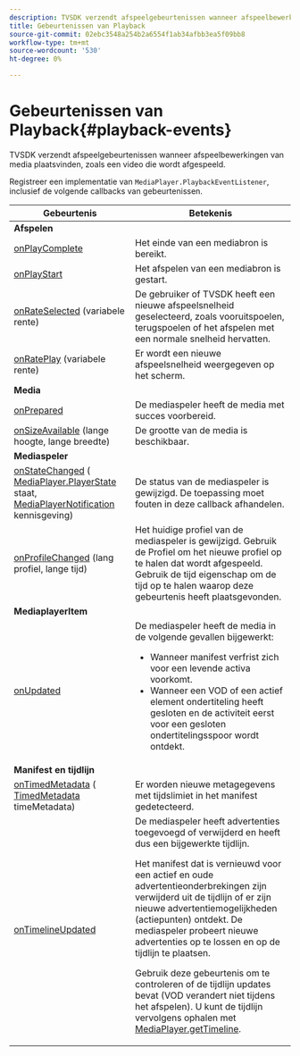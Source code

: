 ```yaml
---
description: TVSDK verzendt afspeelgebeurtenissen wanneer afspeelbewerkingen van media plaatsvinden, zoals een video die wordt afgespeeld.
title: Gebeurtenissen van Playback
source-git-commit: 02ebc3548a254b2a6554f1ab34afbb3ea5f09bb8
workflow-type: tm+mt
source-wordcount: '530'
ht-degree: 0%

---
```


# Gebeurtenissen van Playback{#playback-events}

TVSDK verzendt afspeelgebeurtenissen wanneer afspeelbewerkingen van media plaatsvinden, zoals een video die wordt afgespeeld.

Registreer een implementatie van `MediaPlayer.PlaybackEventListener`, inclusief de volgende callbacks van gebeurtenissen.

<table frame="all" colsep="1" rowsep="1"> 
 <thead> 
  <tr rowsep="1"> 
   <th colname="1" class="entry"> Gebeurtenis </th> 
   <th colname="2" class="entry"> Betekenis </th> 
  </tr> 
 </thead>
 <tbody> 
  <tr rowsep="1"> 
   <td colname="col1"><b>Afspelen</b> </td> 
   <td colname="col2"> </td> 
  </tr> 
  <tr rowsep="1"> 
   <td colname="1"> <a href="https://help.adobe.com/en_US/primetime/api/psdk/javadoc_1.4/com/adobe/mediacore/MediaPlayer.PlaybackEventListener.html#onPlayComplete%28%29" format="html" scope="external"> onPlayComplete</a> </td> 
   <td colname="2"> Het einde van een mediabron is bereikt. </td> 
  </tr> 
  <tr rowsep="1"> 
   <td colname="1"> <a href="https://help.adobe.com/en_US/primetime/api/psdk/javadoc_1.4/com/adobe/mediacore/MediaPlayer.PlaybackEventListener.html#onPlayStart%28%29" format="html" scope="external"> onPlayStart</a> </td> 
   <td colname="2"> Het afspelen van een mediabron is gestart. </td> 
  </tr> 
  <tr rowsep="1"> 
   <td colname="1"> <a href="https://help.adobe.com/en_US/primetime/api/psdk/javadoc_1.4/com/adobe/mediacore/MediaPlayer.PlaybackEventListener.html#onRateSelected%28float%29" format="html" scope="external"> onRateSelected</a> (variabele rente) </td> 
   <td colname="2"> De gebruiker of TVSDK heeft een nieuwe afspeelsnelheid geselecteerd, zoals vooruitspoelen, terugspoelen of het afspelen met een normale snelheid hervatten. </td> 
  </tr> 
  <tr rowsep="1"> 
   <td colname="1"><a href="https://help.adobe.com/en_US/primetime/api/psdk/javadoc_1.4/com/adobe/mediacore/MediaPlayer.PlaybackEventListener.html#onRatePlaying%28float%29" format="html" scope="external"> onRatePlay</a> (variabele rente) </td> 
   <td colname="2"> Er wordt een nieuwe afspeelsnelheid weergegeven op het scherm. </td> 
  </tr> 
  <tr rowsep="1"> 
   <td colname="col1"><b>Media</b> </td> 
   <td colname="col2"> </td> 
  </tr> 
  <tr rowsep="1"> 
   <td colname="1"> <a href="https://help.adobe.com/en_US/primetime/api/psdk/javadoc_1.4/com/adobe/mediacore/MediaPlayer.PlaybackEventListener.html#onPrepared%28%29" format="html" scope="external"> onPrepared</a> </td> 
   <td colname="2"> De mediaspeler heeft de media met succes voorbereid. </td> 
  </tr> 
  <tr rowsep="1"> 
   <td colname="1"> <a href="https://help.adobe.com/en_US/primetime/api/psdk/javadoc_1.4/com/adobe/mediacore/MediaPlayer.PlaybackEventListener.html#onSizeAvailable%28long,%20long%29" format="html" scope="external"> onSizeAvailable</a> (lange hoogte, lange breedte) </td> 
   <td colname="2"> De grootte van de media is beschikbaar. </td> 
  </tr> 
  <tr rowsep="1"> 
   <td colname="col1"><b>Mediaspeler</b> </td> 
   <td colname="col2"> </td> 
  </tr> 
  <tr rowsep="1"> 
   <td colname="1"><a href="https://help.adobe.com/en_US/primetime/api/psdk/javadoc_1.4/com/adobe/mediacore/MediaPlayer.PlaybackEventListener.html#onStateChanged%28com.adobe.mediacore.MediaPlayer.PlayerState,com.adobe.mediacore.MediaPlayerNotification%29" format="html" scope="external"> onStateChanged</a> (<a href="https://help.adobe.com/en_US/primetime/api/psdk/javadoc_1.4/com/adobe/mediacore/MediaPlayer.PlayerState.html" format="html" scope="external"> MediaPlayer.PlayerState</a> staat, <a href="https://help.adobe.com/en_US/primetime/api/psdk/javadoc_1.4/com/adobe/mediacore/MediaPlayerNotification.html" format="html" scope="external"> MediaPlayerNotification</a> kennisgeving) </td> 
   <td colname="2"> De status van de mediaspeler is gewijzigd. De toepassing moet fouten in deze callback afhandelen. </td> 
  </tr> 
  <tr rowsep="1"> 
   <td colname="1"> <a href="https://help.adobe.com/en_US/primetime/api/psdk/javadoc_1.4/com/adobe/mediacore/MediaPlayer.PlaybackEventListener.html#onProfileChanged%28long,%20long%29" format="html" scope="external"> onProfileChanged</a> (lang profiel, lange tijd) </td> 
   <td colname="2"> Het huidige profiel van de mediaspeler is gewijzigd. Gebruik de <span class="codeph"> Profiel</span> om het nieuwe profiel op te halen dat wordt afgespeeld. Gebruik de <span class="codeph"> tijd</span> eigenschap om de tijd op te halen waarop deze gebeurtenis heeft plaatsgevonden. </td> 
  </tr> 
  <tr rowsep="1"> 
   <td colname="col1"><b>MediaplayerItem</b> </td> 
   <td colname="col2"> </td> 
  </tr> 
  <tr rowsep="1"> 
   <td colname="1"><a href="https://help.adobe.com/en_US/primetime/api/psdk/javadoc_1.4/com/adobe/mediacore/MediaPlayer.PlaybackEventListener.html#onUpdated%28%29" format="html" scope="external"> onUpdated</a> </td> 
   <td colname="2">De mediaspeler heeft de media in de volgende gevallen bijgewerkt: 
    <ul> 
     <li>Wanneer manifest verfrist zich voor een levende activa voorkomt.</li> 
     <li>Wanneer een VOD of een actief element ondertiteling heeft gesloten en de activiteit eerst voor een gesloten ondertitelingsspoor wordt ontdekt. </li> 
    </ul> </td> 
  </tr> 
  <tr rowsep="1"> 
   <td colname="col1"><b>Manifest en tijdlijn</b></td> 
   <td colname="col2"> </td> 
  </tr> 
  <tr rowsep="1"> 
   <td colname="1"> <a href="https://help.adobe.com/en_US/primetime/api/psdk/javadoc_1.4/com/adobe/mediacore/MediaPlayer.PlaybackEventListener.html#onTimedMetadata%28com.adobe.mediacore.metadata.TimedMetadata%29" format="html" scope="external"> onTimedMetadata</a> (<a href="https://help.adobe.com/en_US/primetime/api/psdk/javadoc_1.4/com/adobe/mediacore/metadata/TimedMetadata.html" format="html" scope="external"> TimedMetadata</a> timeMetadata) </td> 
   <td colname="2"> Er worden nieuwe metagegevens met tijdslimiet in het manifest gedetecteerd. </td> 
  </tr> 
  <tr rowsep="0"> 
   <td colname="1"><a href="https://help.adobe.com/en_US/primetime/api/psdk/javadoc_1.4/com/adobe/mediacore/MediaPlayer.PlaybackEventListener.html#onTimelineUpdated%28%29" format="html" scope="external"> onTimelineUpdated</a> </td> 
   <td colname="2">De mediaspeler heeft advertenties toegevoegd of verwijderd en heeft dus een bijgewerkte tijdlijn. <p>Het manifest dat is vernieuwd voor een actief en oude advertentieonderbrekingen zijn verwijderd uit de tijdlijn of er zijn nieuwe advertentiemogelijkheden (actiepunten) ontdekt. De mediaspeler probeert nieuwe advertenties op te lossen en op de tijdlijn te plaatsen. </p><p> Gebruik deze gebeurtenis om te controleren of de tijdlijn updates bevat (VOD verandert niet tijdens het afspelen). U kunt de tijdlijn vervolgens ophalen met <a href="https://help.adobe.com/en_US/primetime/api/psdk/javadoc_1.4/com/adobe/mediacore/MediaPlayer.html#getTimeline%28%29" format="html" scope="external"> MediaPlayer.getTimeline</a>. </p> </td> 
  </tr> 
 </tbody> 
</table>
